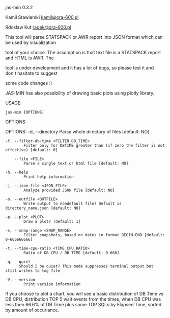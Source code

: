 jas-min 0.3.2

Kamil Stawiarski <kamil@ora-600.pl>

Rdosław Kut <radek@ora-600.pl>

This tool will parse STATSPACK or AWR report into JSON format which can be used by visualization

tool of your choice. The assumption is that text file is a STATSPACK report and HTML is AWR. The

tool is under development and it has a lot of bugs, so please test it and don't hasitate to suggest

some code changes :)

JAS-MIN has also possibility of drawing basic plots using plotly library. 


USAGE:

    jas-min [OPTIONS]


OPTIONS:

OPTIONS:
    -d, --directory <DIRECTORY>
            Parse whole directory of files [default: NO]

    -f, --filter-db-time <FILTER_DB_TIME>
            Filter only for DBTIME greater than (if zero the filter is not effective) [default: 0]

        --file <FILE>
            Parse a single text or html file [default: NO]

    -h, --help
            Print help information

    -j, --json-file <JSON_FILE>
            Analyze provided JSON file [default: NO]

    -o, --outfile <OUTFILE>
            Write output to nondefault file? Default is directory_name.json [default: NO]

    -p, --plot <PLOT>
            Draw a plot? [default: 1]

    -s, --snap-range <SNAP_RANGE>
            Filter snapshots, based on dates in format BEGIN-END [default: 0-666666666]

    -t, --time-cpu-ratio <TIME_CPU_RATIO>
            Ratio of DB CPU / DB TIME [default: 0.666]

    -q, --quiet
          Should I be quiet? This mode suppresses terminal output but still writes to log file

    -V, --version
            Print version information
    

If you choose to plot a chart, you will see a basic distribution of DB Time vs DB CPU, distribution TOP 5 wait events from the times, when DB CPU was less then 66.6% of DB Time plus some TOP SQLs by Elapsed Time, sorted by amount of occuriance.  
